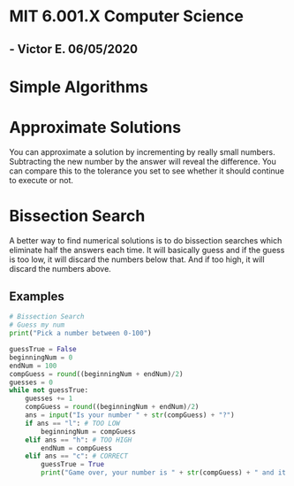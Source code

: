 # MIT 6.001.X Computer Science 

## - Victor E. 06/05/2020

# Simple Algorithms

# Approximate Solutions

You can approximate a solution by incrementing by really small numbers. Subtracting the new number by the answer will reveal the difference. You can compare this to the tolerance you set to see whether it should continue to execute or not. 

# Bissection Search

A better way to find numerical solutions is to do bissection searches which eliminate half the answers each time. It will basically guess and if the guess is too low, it will discard the numbers below that. And if too high, it will discard the numbers above. 

## Examples

```python
# Bissection Search
# Guess my num
print("Pick a number between 0-100")

guessTrue = False
beginningNum = 0 
endNum = 100
compGuess = round((beginningNum + endNum)/2)
guesses = 0
while not guessTrue:
    guesses += 1
    compGuess = round((beginningNum + endNum)/2)
    ans = input("Is your number " + str(compGuess) + "?")
    if ans == "l": # TOO LOW
        beginningNum = compGuess
    elif ans == "h": # TOO HIGH
        endNum = compGuess
    elif ans == "c": # CORRECT
        guessTrue = True
        print("Game over, your number is " + str(compGuess) + " and it took " + str(guesses) + " tries!")
```